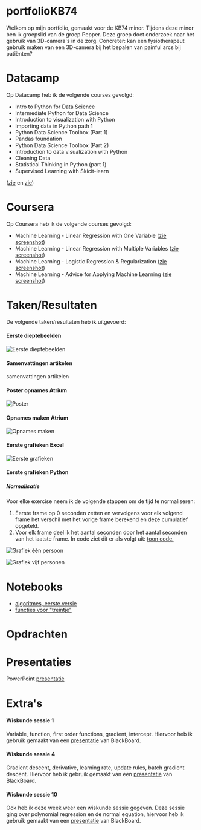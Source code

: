 # portfolioKB74
Welkom op mijn portfolio, gemaakt voor de KB74 minor. Tijdens deze minor ben ik groepslid van de groep Pepper. Deze groep doet onderzoek naar het gebruik van 3D-camera's in de zorg. Concreter: kan een fysiotherapeut gebruik maken van een 3D-camera bij het bepalen van painful arcs bij patiënten?


# Datacamp
Op Datacamp heb ik de volgende courses gevolgd:
- Intro to Python for Data Science 
- Intermediate Python for Data Science
- Introduction to visualization with Python 
- Importing data in Python path 1 
- Python Data Science Toolbox (Part 1)
- Pandas foundation
- Python Data Science Toolbox (Part 2)
- Introduction to data visualization with Python
- Cleaning Data
- Statistical Thinking in Python (part 1)
- Supervised Learning with Skicit-learn

([zie](images/DataCamp1.png) en [zie](images/DataCamp2.png))

# Coursera
Op Coursera heb ik de volgende courses gevolgd:
- Machine Learning - Linear Regression with One Variable ([zie screenshot](images/Coursera1.png))
- Machine Learning - Linear Regression with Multiple Variables ([zie screenshot](images/Coursera2.png))
- Machine Learning - Logistic Regression & Regularization ([zie screenshot](images/Coursera3.png))
- Machine Learning - Advice for Applying Machine Learning ([zie screenshot](images/Coursera6.png))

# Taken/Resultaten
De volgende taken/resultaten heb ik uitgevoerd:
#### Eerste dieptebeelden
![Eerste dieptebeelden](images/Aquarel.png "Eerste dieptebeelden")
#### Samenvattingen artikelen 
samenvattingen artikelen
#### Poster opnames Atrium
![Poster](images/Poster.png "Poster")
#### Opnames maken Atrium
![Opnames maken](images/Data_opnemen_Atrium.png "Opnames maken")
#### Eerste grafieken Excel
![Eerste grafieken](images/Grafieken_excel.PNG "Eerste grafieken in Excel")
#### Eerste grafieken Python

##### Normalisatie
Voor elke exercise neem ik de volgende stappen om de tijd te normaliseren:
1. Eerste frame op 0 seconden zetten en vervolgens voor elk volgend frame het verschil met het vorige frame berekend en deze cumulatief opgeteld.
2. Voor elk frame deel ik het aantal seconden door het aantal seconden van het laatste frame.
In code ziet dit er als volgt uit: [toon code.](notebooks/Normalization.md)


![Grafiek één persoon](images/grafiek_1_persoon.png "Grafiek één persoon")

![Grafiek vijf personen](images/grafiek_5_personen.png "Grafiek vijf personen")


# Notebooks
- [algoritmes, eerste versie](notebooks/Combined_to_plot.ipynb)
- [functies voor "treintje"](notebooks/Seperated_functions.md)

# Opdrachten


# Presentaties
PowerPoint [presentatie](presentations/Presentatie_1_extern.pdf)


# Extra's

#### Wiskunde sessie 1 
Variable, function, first order functions, gradient, intercept. Hiervoor heb ik gebruik gemaakt van een [presentatie](presentations/math_behind_ml_1.pdf) van BlackBoard.
#### Wiskunde sessie 4 
Gradient descent, derivative, learning rate, update rules, batch gradient descent. Hiervoor heb ik gebruik gemaakt van een [presentatie](presentations/math_behind_ml_4.pdf) van BlackBoard.
#### Wiskunde sessie 10 
Ook heb ik deze week weer een wiskunde sessie gegeven. Deze sessie ging over polynomial regression en de normal equation, hiervoor heb ik gebruik gemaakt van een [presentatie](presentations/math_behind_ml_10.pdf) van BlackBoard.
